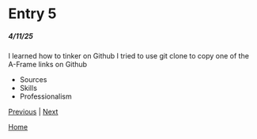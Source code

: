 # Entry 5
##### 4/11/25

I learned how to tinker on Github
I tried to use git clone to copy one of the A-Frame links on Github

- Sources
- Skills
- Professionalism

[Previous](entry04.md) | [Next](entry06.md)

[Home](../README.md)
